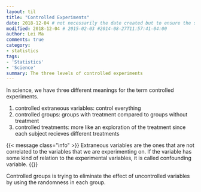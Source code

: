 ```yaml
---
layout: til
title: "Controlled Experiments"
date: 2018-12-04 # not necessarily the date created but to ensure the sorting of posts
modified: 2018-12-04 # 2015-02-03 #2014-08-27T11:57:41-04:00
author: Lei Ma
comments: true
category:
- statistics
tags:
- 'Statistics'
- 'Science'
summary: The three levels of controlled experiments
---
```




In science, we have three different meanings for the term controlled experiments.

1. controlled extraneous variables: control everything
2. controlled groups: groups with treatment compared to groups without treatment
3. controlled treatments: more like an exploration of the treatment since each subject recieves different treatments


{{< message class="info" >}}
Extraneous variables are the ones that are not correlated to the variables that we are experimenting on. If the variable has some kind of relation to the experimental variables, it is called confounding variable.
{{</message>}}

Controlled groups is trying to eliminate the effect of uncontrolled variables by using the randomness in each group.
